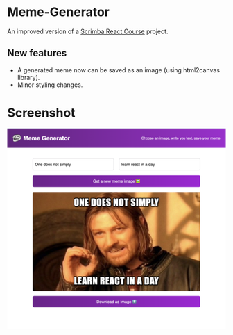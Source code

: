 # Meme-Generator

An improved version of a [Scrimba React Course](https://scrimba.com/learn/learnreact) project.

## New features
* A generated meme now can be saved as an image (using html2canvas library).
* Minor styling changes.

# Screenshot
![Meme Generator](screenshot.png)
